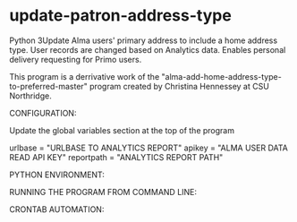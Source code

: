 # update-patron-address-type
Python 3Update Alma users' primary address to include a home address type. User records are changed based on Analytics data. Enables personal delivery requesting for Primo users. 

This program is a derrivative work of the "alma-add-home-address-type-to-preferred-master" program created by Christina Hennessey at CSU Northridge. 

CONFIGURATION:

Update the global variables section at the top of the program

urlbase = "URLBASE TO ANALYTICS REPORT"
apikey = "ALMA USER DATA READ API KEY"
reportpath = "ANALYTICS REPORT PATH"

PYTHON ENVIRONMENT:

RUNNING THE PROGRAM FROM COMMAND LINE:

CRONTAB AUTOMATION:


